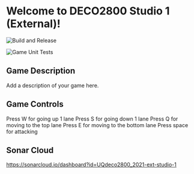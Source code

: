# Welcome to DECO2800 Studio 1 (External)!

![Build and Release](https://github.com/UQdeco2800/2021-ext-studio-1/actions/workflows/gradle_release.yaml/badge.svg)

![Game Unit Tests](https://github.com/UQdeco2800/2021-ext-studio-1/actions/workflows/gradle_tests.yaml/badge.svg)

## Game Description
Add a description of your game here. 

## Game Controls

Press W for going up 1 lane
Press S for going down 1 lane
Press Q for moving to the top lane
Press E for moving to the bottom lane
Press space for attacking


## Sonar Cloud
https://sonarcloud.io/dashboard?id=UQdeco2800_2021-ext-studio-1
